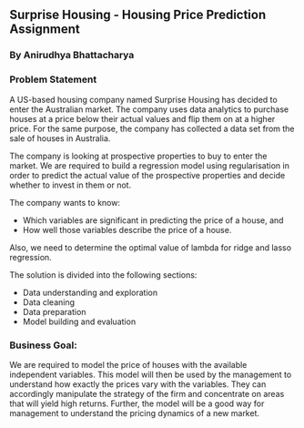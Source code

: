 ## Surprise Housing  - Housing Price Prediction Assignment

### By Anirudhya Bhattacharya



### Problem Statement

A US-based housing company named Surprise Housing has decided to enter the Australian market. The company uses data analytics to purchase houses at a price below their actual values and flip them on at a higher price. For the same purpose, the company has collected a data set from the sale of houses in Australia.

The company is looking at prospective properties to buy to enter the market. We are required to build a regression model using regularisation in order to predict the actual value of the prospective properties and decide whether to invest in them or not.



The company wants to know:

* Which variables are significant in predicting the price of a house, and
* How well those variables describe the price of a house.


Also, we need to determine the optimal value of lambda for ridge and lasso regression.

The solution is divided into the following sections:
- Data understanding and exploration
- Data cleaning
- Data preparation
- Model building and evaluation


### Business Goal:
We are required to model the price of houses with the available independent variables. This model will then be used by the management to understand how exactly the prices vary with the variables. They can accordingly manipulate the strategy of the firm and concentrate on areas that will yield high returns. Further, the model will be a good way for management to understand the pricing dynamics of a new market.
